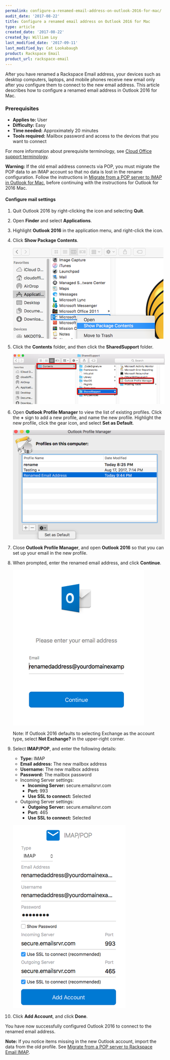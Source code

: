 ```yaml
---
permalink: configure-a-renamed-email-address-on-outlook-2016-for-mac/
audit_date: '2017-08-22'
title: Configure a renamed email address on Outlook 2016 for Mac
type: article
created_date: '2017-08-22'
created_by: William Loy
last_modified_date: '2017-09-11'
last_modified_by: Cat Lookabaugh
product: Rackspace Email
product_url: rackspace-email
---
```


After you have renamed a Rackspace Email address, your devices such as desktop computers, laptops, and mobile phones receive new email only after you configure them to connect to the new email address. This article describes how to configure a renamed email address in Outlook 2016 for Mac.

### Prerequisites

- **Applies to:** User
- **Difficulty:** Easy
- **Time needed:** Approximately 20 minutes
- **Tools required:**  Mailbox password and access to the devices that you want to connect

For more information about prerequisite terminology, see [Cloud Office support terminology](/support/how-to/cloud-office-support-terminology/).

**Warning:** If the old email address connects via POP, you must migrate the POP data to an IMAP account so that no data is lost in the rename configuration. Follow the instructions in [Migrate from a POP server to IMAP in Outlook for Mac](/support/how-to/migrating-from-a-pop-server-to-rackspace-email-imap-using-outlook-2011-mac/), before continuing with the instructions for Outlook for 2016 Mac.

#### Configure mail settings

1. Quit Outlook 2016 by right-clicking the icon and selecting **Quit**.
2. Open **Finder** and select **Applications**.
3. Highlight **Outlook 2016** in the application menu, and right-click the icon.
4. Click **Show Package Contents**.

    ![](show-pack-contents.png)

5. Click the **Contents** folder, and then click the **SharedSupport** folder.

    ![](shared-support.png)

6. Open **Outlook Profile Manager** to view the list of existing profiles. Click the **+** sign to add a new profile, and name the new profile. Highlight the new profile, click the gear icon, and select **Set as Default**.

    ![](profile-manager.png)

7. Close **Outlook Profile Manager**, and open **Outlook 2016** so that you can set up your email in the new profile.

8. When prompted, enter the renamed email address, and click **Continue**.

    ![](OL16mac-setup-SC1.png)

    Note: If Outlook 2016 defaults to selecting Exchange as the account type, select **Not Exchange?** in the upper-right corner.

9. Select **IMAP/POP**, and enter the following details:

    - **Type:** IMAP
    - **Email address:** The new mailbox address
    - **Username:** The new mailbox address
    - **Password:** The mailbox password
    - Incoming Server settings:
      - **Incoming Server:** secure.emailsrvr.com
      - **Port:** 993
      - **Use SSL to connect:** Selected
    - Outgoing Server settings:
      - **Outgoing Server:** secure.emailsrvr.com
      - **Port:** 465
      - **Use SSL to connect:** Selected

    ![](OL16mac-setup-SC2.png)

10. Click **Add Account**, and click **Done**.

You have now successfully configured Outlook 2016 to connect to the renamed email address.

**Note:** If you notice items missing in the new Outlook account, import the data from the old profile. See [Migrate from a POP server to Rackspace Email IMAP](/support/how-to/migrating-from-a-pop-server-to-rackspace-email-imap-using-outlook-2011-mac/).
